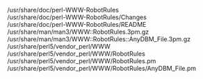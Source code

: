 /usr/share/doc/perl-WWW-RobotRules  
/usr/share/doc/perl-WWW-RobotRules/Changes  
/usr/share/doc/perl-WWW-RobotRules/README  
/usr/share/man/man3/WWW::RobotRules.3pm.gz  
/usr/share/man/man3/WWW::RobotRules::AnyDBM\_File.3pm.gz  
/usr/share/perl5/vendor\_perl/WWW  
/usr/share/perl5/vendor\_perl/WWW/RobotRules  
/usr/share/perl5/vendor\_perl/WWW/RobotRules.pm  
/usr/share/perl5/vendor\_perl/WWW/RobotRules/AnyDBM\_File.pm  
